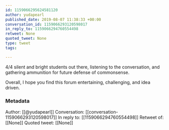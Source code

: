 ```yaml
---
id: 1159066295624581120
author: yudapearl
published_date: 2019-08-07 11:38:33 +00:00
conversation_id: 1159066293120598017
in_reply_to: 1159066294760554498
retweet: None
quoted_tweet: None
type: tweet
tags:

---
```


4/4 silent and bright students out there, listening to the conversation, and gathering ammunition for future defense of commonsense.

Overall, I hope you find this forum entertaining, 
challenging, and idea driven.

### Metadata

Author: [[@yudapearl]]
Conversation: [[conversation-1159066293120598017]]
In reply to: [[1159066294760554498]]
Retweet of: [[None]]
Quoted tweet: [[None]]
